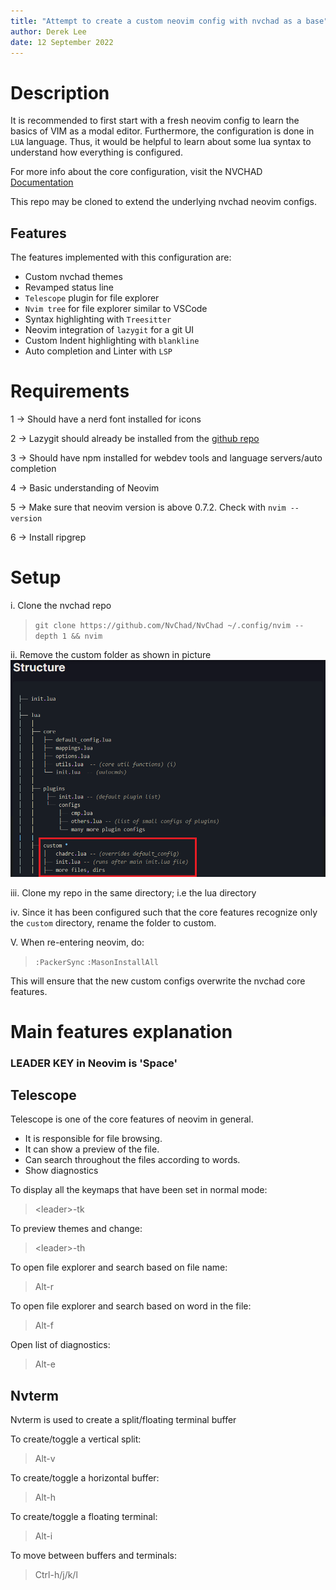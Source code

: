 ```yaml
---
title: "Attempt to create a custom neovim config with nvchad as a base"
author: Derek Lee
date: 12 September 2022
---
```

# Description

It is recommended to first start with a fresh neovim config to learn the basics of VIM as a modal editor.
Furthermore, the configuration is done in `LUA` language. Thus, it would be helpful to learn about some lua syntax to understand how everything is configured.

For more info about the core configuration, visit the NVCHAD [Documentation](https://nvchad.com/quickstart/install)

This repo may be cloned to extend the underlying nvchad neovim configs.

## Features

The features implemented with this configuration are:
- Custom nvchad themes
- Revamped status line
- `Telescope` plugin for file explorer
- `Nvim tree` for file explorer similar to VSCode
- Syntax highlighting with `Treesitter`
- Neovim integration of `lazygit` for a git UI
- Custom Indent highlighting with `blankline`
- Auto completion and Linter with `LSP`

# Requirements
1 -> Should have a nerd font installed for icons

2 -> Lazygit should already be installed from the [github repo](https://github.com/jesseduffield/lazygit)

3 -> Should have npm installed for webdev tools and language servers/auto completion

4 -> Basic understanding of Neovim

5 -> Make sure that neovim version is above 0.7.2. Check with `nvim --version`

6 -> Install ripgrep

# Setup
i. Clone the nvchad repo
> `git clone https://github.com/NvChad/NvChad ~/.config/nvim --depth 1 && nvim`

ii. Remove the custom folder as shown in picture
![File structure](SS/file_structure.png)

iii. Clone my repo in the same directory; i.e the lua directory

iv. Since it has been configured such that the core features recognize only the `custom` directory, rename the folder to custom.

V. When re-entering neovim, do:
> `:PackerSync`
> `:MasonInstallAll`

This will ensure that the new custom configs overwrite the nvchad core features.

# Main features explanation

### LEADER KEY in Neovim is 'Space'

## Telescope
Telescope is one of the core features of neovim in general. 
- It is responsible for file browsing. 
- It can show a preview of the file.
- Can search throughout the files according to words.
- Show diagnostics

To display all the keymaps that have been set in normal mode:
> \<leader\>-tk

To preview themes and change:
> \<leader\>-th

To open file explorer and search based on file name:
> Alt-r

To open file explorer and search based on word in the file:
> Alt-f

Open list of diagnostics:
> Alt-e

## Nvterm
Nvterm is used to create a split/floating terminal buffer

To create/toggle a vertical split:
> Alt-v

To create/toggle a horizontal buffer:
> Alt-h

To create/toggle a floating terminal:
> Alt-i

To move between buffers and terminals:
> Ctrl-h/j/k/l
